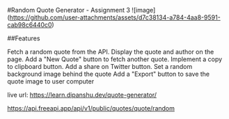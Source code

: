 #Random Quote Generator - Assignment 3
![image] (https://github.com/user-attachments/assets/d7c38134-a784-4aa8-9591-cab98c6440c0)

##Features



Fetch a random quote from the API.
Display the quote and author on the page.
Add a "New Quote" button to fetch another quote.
Implement a copy to clipboard button.
Add a share on Twitter button.
Set a random background image behind the quote
Add a "Export" button to save the quote image to user computer


live url: https://learn.dipanshu.dev/quote-generator/


https://api.freeapi.app/api/v1/public/quotes/quote/random
